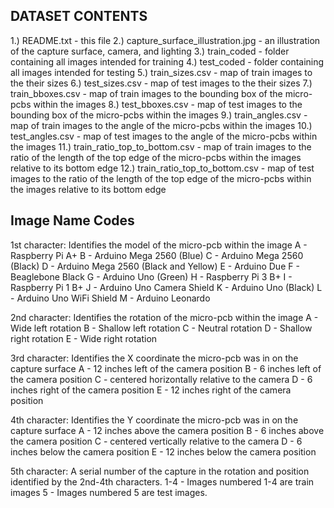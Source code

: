 DATASET CONTENTS
----------------
1.) README.txt - this file
2.) capture_surface_illustration.jpg - an illustration of the capture surface, camera, and lighting
3.) train_coded - folder containing all images intended for training
4.) test_coded - folder containing all images intended for testing
5.) train_sizes.csv - map of train images to the their sizes
6.) test_sizes.csv - map of test images to the their sizes
7.) train_bboxes.csv - map of train images to the bounding box of the micro-pcbs within the images
8.) test_bboxes.csv - map of test images to the bounding box of the micro-pcbs within the images
9.) train_angles.csv - map of train images to the angle of the micro-pcbs within the images
10.) test_angles.csv - map of test images to the angle of the micro-pcbs within the images
11.) train_ratio_top_to_bottom.csv - map of train images to the ratio of the length of the top edge of the micro-pcbs within the images relative to its bottom edge
12.) train_ratio_top_to_bottom.csv - map of test images to the ratio of the length of the top edge of the micro-pcbs within the images relative to its bottom edge


Image Name Codes
----------------
1st character: Identifies the model of the micro-pcb within the image
				A - Raspberry Pi A+
				B - Arduino Mega 2560 (Blue)
				C - Arduino Mega 2560 (Black)
				D - Arduino Mega 2560 (Black and Yellow)
				E - Arduino Due
				F - Beaglebone Black
				G - Arduino Uno (Green)
				H - Raspberry Pi 3 B+
				I - Raspberry Pi 1 B+
				J - Arduino Uno Camera Shield
				K - Arduino Uno (Black)
				L - Arduino Uno WiFi Shield
				M - Arduino Leonardo

2nd character: Identifies the rotation of the micro-pcb within the image
				A - Wide left rotation
				B - Shallow left rotation
				C - Neutral rotation
				D - Shallow right rotation
				E - Wide right rotation

3rd character: Identifies the X coordinate the micro-pcb was in on the capture surface
				A - 12 inches left of the camera position
				B - 6 inches left of the camera position
				C - centered horizontally relative to the camera
				D - 6 inches right of the camera position
				E - 12 inches right of the camera position

4th character: Identifies the Y coordinate the micro-pcb was in on the capture surface
				A - 12 inches above the camera position
				B - 6 inches above the camera position
				C - centered vertically relative to the camera
				D - 6 inches below the camera position
				E - 12 inches below the camera position

5th character: A serial number of the capture in the rotation and position identified by the 2nd-4th characters.
				1-4 - Images numbered 1-4 are train images
				 5  - Images numbered 5 are test images.
